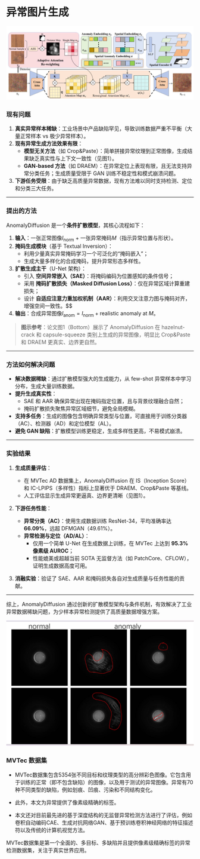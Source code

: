# 异常图片生成
![](Snipaste_2025-08-06_13-15-02.jpg)
### **现有问题**  

1. **真实异常样本稀缺**：工业场景中产品缺陷罕见，导致训练数据严重不平衡（大量正常样本 vs 极少异常样本）。  
2. **现有异常生成方法效果有限**：
   - **模型无关方法**（如 Crop&Paste）：简单拼接异常纹理到正常图像，生成结果缺乏真实性与上下文一致性（见图1）。
   - **GAN-based 方法**（如 DRAEM）：在异常定位上表现有限，且无法支持异常分类任务；生成质量受限于 GAN 训练不稳定性和模式崩溃问题。  
3. **下游任务受限**：由于缺乏高质量异常数据，现有方法难以同时支持检测、定位和分类三大任务。

---

### **提出的方法**  

AnomalyDiffusion 是一个**条件扩散模型**，其核心流程如下：

1. **输入**：一张正常图像$`I_{\text{norm}}`$ + 一张异常掩码$`M`$（指示异常位置与形状）。
2. **掩码生成模块**（基于 Textual Inversion）：
   - 利用少量真实异常掩码学习一个可泛化的“掩码嵌入”；
   - 生成大量多样化的合成掩码，提升异常形态多样性。
3. **扩散生成主干**（U-Net 架构）：
   - 引入 **空间异常嵌入（SAE）**：将掩码编码为位置感知的条件信号；
   - 采用 **掩码扩散损失（Masked Diffusion Loss）**：仅在异常区域计算重建损失；
   - 设计 **自适应注意力重加权机制（AAR）**：利用交叉注意力图与掩码对齐，增强空间一致性。$$
4. **输出**：合成异常图像$`I_{\text{anom}} = I_{\text{norm}} + \text{realistic anomaly at } M`$。

> **图示参考**：论文图1（Bottom）展示了 AnomalyDiffusion 在 hazelnut-crack 和 capsule-squeeze 类别上生成的异常图像，明显比 Crop&Paste 和 DRAEM 更真实、边界更自然。

---

### **方法如何解决问题**  

- **解决数据稀缺**：通过扩散模型强大的生成能力，从 few-shot 异常样本中学习分布，生成大量训练数据。  
- **提升生成真实性**：
  - SAE 和 AAR 确保异常出现在掩码指定位置，且与背景纹理融合自然；
  - 掩码扩散损失聚焦异常区域细节，避免全局模糊。  
- **支持多任务**：生成的图像包含明确异常类型与位置，可直接用于训练分类器（AC）、检测器（AD）和定位模型（AL）。  
- **避免 GAN 缺陷**：扩散模型训练更稳定，生成多样性更高，不易模式崩溃。

---

### **实验结果**  

1. **生成质量评估**：
   - 在 MVTec AD 数据集上，AnomalyDiffusion 在 IS（Inception Score）和 IC-LPIPS（多样性）指标上显著优于 DRAEM、Crop&Paste 等基线。
   - 人工评估显示生成异常更逼真、边界更清晰（见图1）。

2. **下游任务性能**：
   - **异常分类（AC）**：使用生成数据训练 ResNet-34，平均准确率达 **66.09%**，远超 DFMGAN（49.61%）。
   - **异常检测与定位（AD/AL）**：
     - 仅用一个简单 U-Net 在生成数据上训练，在 MVTec 上达到 **95.3% 像素级 AUROC**；
     - 性能媲美或超越当前 SOTA 无监督方法（如 PatchCore、CFLOW），证明生成数据高度可用。

3. **消融实验**：验证了 SAE、AAR 和掩码损失各自对生成质量与任务性能的贡献。

---

综上，AnomalyDiffusion 通过创新的扩散模型架构与条件机制，有效解决了工业异常数据稀缺问题，为少样本异常检测提供了高质量数据增强方案。


![](Snipaste_2025-10-16_13-25-14.jpg)
### MVTec 数据集

- MVTec数据集包含5354张不同目标和纹理类型的高分辨彩色图像。它包含用于训练的正常（即不包含缺陷）的图像，以及用于测试的异常图像。异常有70种不同类型的缺陷，例如划痕、凹痕、污染和不同结构变化。

- 此外，本文为异常提供了像素级精确的标签。

- 本文还对目前最先进的基于深度结构的无监督异常检测方法进行了评估，例如卷积自动编码CAE、生成对抗网络GAN、基于预训练卷积神经网络的特征描述符以及传统的计算机视觉方法。

MVTec数据集是第一个全面的、多目标、多缺陷并且提供像素级精确标签的异常检测数据集，关注于真实世界应用。
